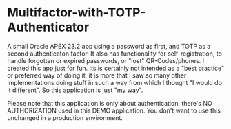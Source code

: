 # Multifactor-with-TOTP-Authenticator
A small Oracle APEX 23.2 app using a password as first, and TOTP as a second authenticaton factor. It also has functionality for self-registration, to handle forgotten or expired passwords, or "lost" QR-Codes/phones.
I created this app just for fun. Its is certainly not intended as a "best practice" or preferred way of doing it, it is more that I saw so many other implementations doing stuff in such a way from which I thought "I would do it different". So this application is just "my way".

Please note that this application is only about authentication, there's NO AUTHORIZATION used in this DEMO application. You don't want to use this unchanged in a production environment.
